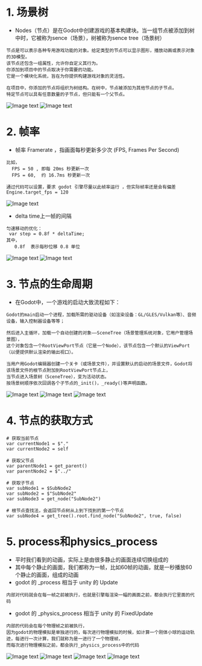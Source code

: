 # 1. 场景树

- Nodes（节点）是在Godot中创建游戏的基本构建块。当一组节点被添加到树中时，它被称为sence（场景），树被称为sence tree（场景树）

```
节点是可以表示各种专用游戏功能的对象。给定类型的节点可以显示图形，播放动画或表示对象的3D模型。
该节点还包含一组属性，允许你自定义其行为。
你添加到项目中的节点取决于你需要的功能。
它是一个模块化系统，旨在为你提供构建游戏对象的灵活性。

在项目中，你添加的节点将组织为树结构。在树中，节点被添加为其他节点的子节点。
特定节点可以具有任意数量的子节点，但只能有一个父节点。
```

![Image text](image/scene-tree.png)
![Image text](image/场景循环.png)

# 2. 帧率

- 帧率 Framerate ，指画面每秒更新多少次 (FPS, Frames Per Second)

```
比如，
  FPS = 50 , 即每 20ms 秒更新一次
  FPS = 60,  约 16.7ms 秒更新一次

通过代码可以设置，要求 godot 引擎尽量以此帧率运行 ，但实际帧率还是会有偏差
Engine.target_fps = 120
```

![Image text](image/场景帧.png)

- delta time上一帧的间隔

```
匀速移动的优化：
 var step = 0.8f * deltaTime;
其中，
   0.8f  表示每秒位移 0.8 单位
```

![Image text](image/delta.png)
![Image text](image/delta-1.png)

# 3. 节点的生命周期

- 在Godot中，一个游戏的启动大致流程如下：

```
Godot的main启动一个进程，加载所需的驱动设备（如渲染设备：GL/GLES/Vulkan等）、音频设备，输入控制器设备等等；

然后进入主循环，加载一个自动创建的对象——SceneTree（场景管理系统对象，它用户管理场景图），
这个对象包含一个RootViewPort节点（它是一个Node），该节点包含一个默认的ViewPort（以便提供默认渲染的输出视口）。

当用户用Godot编辑器创建一个关卡（或场景文件），并设置默认的启动的场景文件，Godot将该场景文件的根节点附加到RootViewPort节点上，
当节点进入场景树（SceneTree），变为活动状态。
按场景树顺序依次回调各个子节点的_init()，_ready()等声明函数。
```

![Image text](image/godot_process.jpg)
![Image text](image/godot_node.jpg)
![Image text](image/godot_lifecycle.jpg)

# 4. 节点的获取方式

```
# 获取当前节点
var currentNode1 = $"."
var currentNode2 = self

# 获取父节点
var parentNode1 = get_parent()
var parentNode2 = $"../"

# 获取子节点
var subNode1 = $SubNode2
var subNode2 = $"SubNode2"
var subNode3 = get_node("SubNode2")

# 根节点查找法，会返回节点树从上到下找到的第一个节点
var subNode4 = get_tree().root.find_node("SubNode2", true, false)
```

# 5. process和physics_process

- 平时我们看到的动画，实际上是由很多静止的画面连续切换组成的
- 其中每个静止的画面，我们都称为一帧，比如60帧的动画，就是一秒播放60个静止的画面，组成的动画
- godot 的 _process 相当于 unity 的 Update

```
内部对代码就会在每一帧之前被执行，也就是引擎每渲染一幅的画面之前，都会执行它里面的代码
```

- godot 的 _physics_process 相当于 unity 的 FixedUpdate

```
内部的代码会在每个物理帧之前被执行，
因为godot的物理模拟是单独进行的，每次进行物理模拟的时候，如计算一个刚体小球的运动轨迹，每进行一次计算，我们就称为是一进行了一个物理帧，
而每次进行物理模拟之前，都会执行_physics_process中的代码
```

![Image text](image/process.png)
![Image text](image/process-1.png)
![Image text](image/physics.png)
![Image text](image/physics-1.png)

